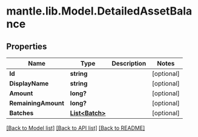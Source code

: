 # mantle.lib.Model.DetailedAssetBalance
## Properties

Name | Type | Description | Notes
------------ | ------------- | ------------- | -------------
**Id** | **string** |  | [optional] 
**DisplayName** | **string** |  | [optional] 
**Amount** | **long?** |  | [optional] 
**RemainingAmount** | **long?** |  | [optional] 
**Batches** | [**List&lt;Batch&gt;**](Batch.md) |  | [optional] 

[[Back to Model list]](../README.md#documentation-for-models) [[Back to API list]](../README.md#documentation-for-api-endpoints) [[Back to README]](../README.md)

